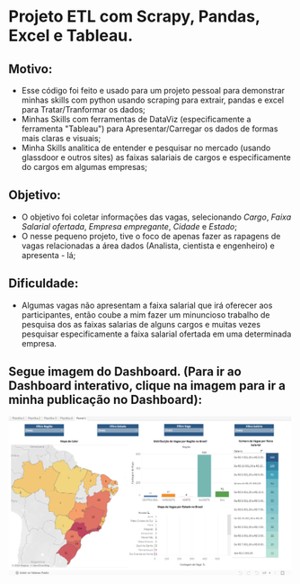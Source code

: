 # Projeto ETL com Scrapy, Pandas, Excel e Tableau.

## Motivo:

* Esse código foi feito e usado para um projeto pessoal para demonstrar minhas skills com python usando scraping para extrair, pandas e excel para Tratar/Tranformar os dados;
* Minhas Skills com ferramentas de DataViz (especificamente a ferramenta "Tableau") para Apresentar/Carregar os dados de formas mais claras e visuais;
* Minha Skills analitica de entender e pesquisar no mercado (usando glassdoor e outros sites) as faixas salariais de cargos e especificamente do cargos em algumas empresas;

## Objetivo:

* O objetivo foi coletar informações das vagas, selecionando *Cargo*, *Faixa Salarial ofertada*, *Empresa empregante*, *Cidade* e *Estado*;
* O nesse pequeno projeto, tive o foco de apenas fazer as rapagens de  vagas relacionadas a área dados (Analista, cientista e engenheiro) e apresenta - lá;

## Dificuldade:

* Algumas vagas não apresentam a faixa salarial que irá oferecer aos participantes, então coube a mim fazer um minuncioso trabalho de pesquisa dos as faixas salarias de alguns cargos e muitas vezes pesquisar especificamente a faixa salarial ofertada em uma determinada empresa.

## Segue imagem do Dashboard. (Para ir ao Dashboard interativo, clique na imagem para ir a minha publicação no Dashboard):


[![Pré-visualização do Dashboard](./Captura%20de%20tela%202024-09-03%20133213.png)](https://public.tableau.com/app/profile/clodoaldo.lucio/viz/Data_jobs2/Painel1)
